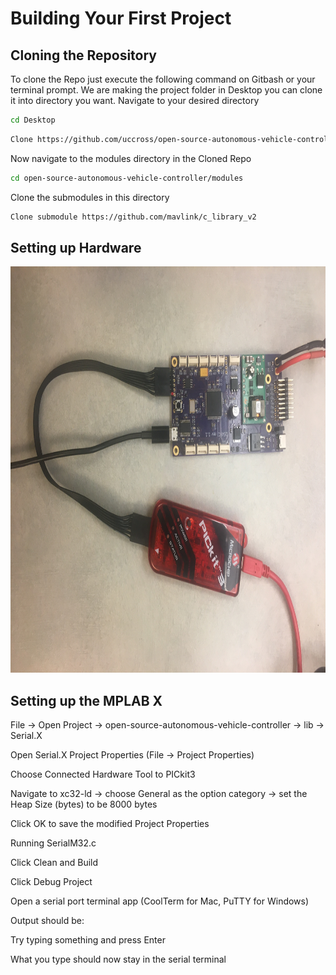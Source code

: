 # Building Your First Project

## Cloning the Repository

To clone the Repo just execute the following command on Gitbash or your terminal prompt.
We are making the project folder in Desktop you can clone it into directory you want.
Navigate to your desired directory

```bash
cd Desktop
```

```bash
Clone https://github.com/uccross/open-source-autonomous-vehicle-controller
```

Now navigate to the modules directory in the Cloned Repo

```bash
cd open-source-autonomous-vehicle-controller/modules
```

Clone the submodules in this directory

```bash
Clone submodule https://github.com/mavlink/c_library_v2
```

## Setting up Hardware

<img
class="padding"
width="650"
height="650"
src="./assets/images/first_project/1.jpg"
/>


## Setting up the MPLAB X

<!-- **Images are required for this steps** -->

File -> Open Project -> open-source-autonomous-vehicle-controller -> lib -> Serial.X

Open Serial.X Project Properties (File -> Project Properties)

Choose Connected Hardware Tool to PICkit3

Navigate to xc32-ld -> choose General as the option category -> set the Heap Size (bytes) to be 8000 bytes

Click OK to save the modified Project Properties

Running SerialM32.c

Click Clean and Build

Click Debug Project

Open a serial port terminal app (CoolTerm for Mac, PuTTY for Windows)

Output should be:

Try typing something and press Enter

What you type should now stay in the serial terminal
